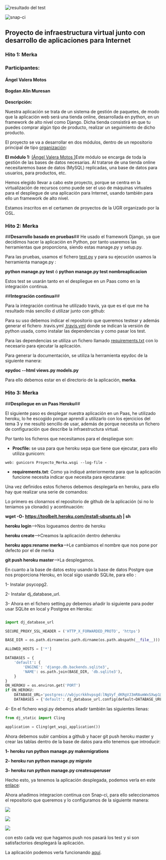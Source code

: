 ![resultado del test](https://travis-ci.org/AngelValera/proyectoIV-Modulo-1.svg?branch=master)

![snap-ci](https://snap-ci.com/AngelValera/proyectoIV-Modulo-1/branch/master/build_image)

## **Proyecto de infraestructura virtual junto con desarrollo de aplicaciones para Internet** ##

### **Hito 1: Merka** ###

### **Participantes:** ###

#### Ángel Valera Motos  ####
#### Bogdan Alin Muresan ####

**Descripción:**

Nuestra aplicación se trata de un sistema de gestión de paquetes, de modo que la aplicación web será una tienda online, desarrollada en python, en un framework de alto nivel como Django. Dicha tienda consistirá en que tu puedes comprar algún tipo de producto, realizar un seguimiento de dicho producto.

El proyecto se va a desarrollar en dos módulos, dentro de un repositorio principal de  tipo [organización](https://github.com/ProyectoIV-DAI/ProyectoIV-Modulo-Principal.git):

**El módulo 1:**  [(Ángel Valera Motos )](https://github.com/AngelValera/proyectoIV-Modulo-1.git)Este módulo se encarga de toda la gestión de las bases de datos necesarias. Al tratarse de una tienda online necesitaremos base de datos (MySQL) replicadas, una base de datos para usuarios, para productos, etc. 

Hemos elegido llevar a cabo este proyecto, porque se centra en la virtualización de recursos como puede ser el uso de máquinas virtuales para el despliegue de una aplicación para Internet, usando también para ello un framework de alto nivel.

Estamos inscritos en el certamen de proyectos de la UGR organizado por la OSL.

### **Hito 2: Merka** ###

##**Desarrollo basado en pruebas**##
He usado el framework Django, ya que decidimos hacer la aplicación en Python, por tanto usaremos las herramientas que proporciona, siendo estas manage.py y setup.py.

Para las pruebas, usamos el fichero [test.py](https://github.com/AngelValera/proyectoIV-Modulo-1/blob/master/merka/tests.py) y para su ejecución usamos la herramienta manage.py :

**python manage.py test** ó **python manage.py test nombreaplicacion**

Estos test se usarán tanto en el despliegue en un Paas como en la integración continua.

##**Integración continua**##

Para la integración continua he utilizado travis, ya que es el que me ha resultado más sencillo d utilizar junto con github:

Para su uso debemos indicar el repositorio que queremos testear y además generar el fichero .travis.yml [.travis.yml](https://github.com/AngelValera/proyectoIV-Modulo-1/blob/master/.travis.yml) donde se indican la versión de python usada, como instalar las dependencias y como pasar los test.

Para las dependencias se utiliza un fichero llamado [requirements.txt](https://github.com/AngelValera/proyectoIV-Modulo-1/blob/master/requirements.txt) con lo necesario para ejecutar la aplicación.

Para generar la documentación, se utiliza la herramienta epydoc de la siguiente manera:

**epydoc --html views.py models.py**

Para ello debemos estar en el directorio de la aplicación, **merka**.

### **Hito 3: Merka** ###

##**Despliegue en un Paas Heroku**##

El siguiente paso es desplegar nuestra aplicación en un Paas, he utilizado heroku, lo he escogido porque aprendí a utilizarlo con los ejercicios del tema 3 y me resultó sencillo de usar, además de porque necesita un fichero de configuración que describe la infraestructura virtual.

Por tanto los ficheros que necesitamos para el despliegue son:

- **Procfile:** se usa para que heroku sepa que tiene que ejecutar, para ello utiliza gunicorn:

```
web: gunicorn Proyecto_Merka.wsgi --log-file -
```
- **requirements.txt**: Como ya indiqué anteriormente para que la aplicación funcione necesita indicar que necesita para ejecutarse:

Una vez definidos estos ficheros debemos desplegarla en heroku, para ello hay que realizar una serie de comandos:

Lo primero es clonarnos el repositorio de github de la aplicación (si no lo teniamos ya clonado) y acontinuación:

**wget -O- https://toolbelt.heroku.com/install-ubuntu.sh | sh**

**heroku login**-->Nos logueamos dentro de heroku

**heroku create**-->Creamos la aplicación dentro deheroku

**heroku apps:rename merka**-->Le cambiamos el nombre que nos pone por defecto por el de merka

**git push heroku master**-->La desplegamos.

En cuanto a la base de datos estoy usando la base de datos Postgre que nos proporciona Heroku, en local sigo usando SQLite, para ello :

1- Instalar psycopg2.

2- Instalar dj_database_url.

3- Ahora en el fichero setting.py debemos añadir lo siguiente para poder usar SQLite en local y Postgree en Heroku:

```python

import dj_database_url

SECURE_PROXY_SSL_HEADER = ('HTTP_X_FORWARDED_PROTO', 'https')

BASE_DIR = os.path.dirname(os.path.dirname(os.path.abspath(__file__)))

ALLOWED_HOSTS = ['*']

DATABASES = {
    'default': {
        'ENGINE': 'django.db.backends.sqlite3',
        'NAME': os.path.join(BASE_DIR, 'db.sqlite3'),
    }
}
ON_HEROKU = os.environ.get('PORT')
if ON_HEROKU:
    DATABASE_URL='postgres://wbjycrkkhvpsgd:lNgVyf_dKRgVJ3mRAumWxSXwp1@ec2-54-204-7-145.compute-1.amazonaws.com:5432/d9adsr028lbovr'
    DATABASES = {'default': dj_database_url.config(default=DATABASE_URL)}
```
4- En el fichero  wsgi.py debemos añadir también las siguientes líenas:

```python
from dj_static import Cling

application = Cling(get_wsgi_application())
```

Ahora debemos subir cambios a github y hacer git push heroku master y crear las tablas dentro de la base de datos para ello tenemos que introducir:

**1- heroku run python manage.py makemigrations**

**2- heroku run python manage.py migrate**

**3- heroku run python manage.py createsuperuser**


Hecho esto, ya tenemos la aplicación desplegada, podemos verla en este [enlace](https://proyecto-merka.herokuapp.com/):


Ahora añadimos integracion continua con Snap-ci, para ello seleccionamos el repositorio que queremos y lo configuramos de la siguiente manera:

![](http://i666.photobucket.com/albums/vv21/angelvalera/Seleccioacuten_001_zpsfxmmbpla.png)

![](http://i666.photobucket.com/albums/vv21/angelvalera/Seleccioacuten_003_zpsi4nfpcv3.png)

![](http://i666.photobucket.com/albums/vv21/angelvalera/Seleccioacuten_022_zpsu3ksskro.png)

con esto cada vez que hagamos push  nos pasará los test y si son satisfactorios desplegará la aplicación.

La aplicación podemos verla funcionando [aquí](https://proyecto-merka.herokuapp.com/).










